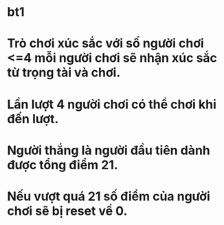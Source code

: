 # bt1
# Trò chơi xúc sắc với số người chơi <=4 mỗi người chơi sẽ nhận xúc sắc từ trọng tài và chơi. 
# Lần lượt 4 người chơi có thể chơi khi đến lượt. 
# Người thắng là người đầu tiên dành được tổng điểm 21.
# Nếu vượt quá 21 số điểm của người chơi sẽ bị reset về 0.
